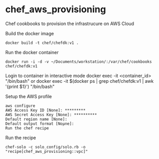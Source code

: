 # chef_aws_provisioning

Chef cookbooks to provision the infrastrucure on AWS Cloud

Build the docker image

    docker build -t chef/chefdk:v1 .

Run the docker container

    docker run -i -d -v ~/Documents/workstation/:/var/chef/cookbooks chef/chefdk:v1

Login to container in interactive mode
    docker exec -it <container_id> "/bin/bash"
                or
    docker exec -it $(docker ps | grep chef/chefdk:v1 | awk '{print $1}') "/bin/bash"

Setup the AWS profile

    aws configure
    AWS Access Key ID [None]: *********
    AWS Secret Access Key [None]: **********
    Default region name [None]:
    Default output format [Noµne]:
    Run the chef recipe

Run the recipe

    chef-solo -c solo_config/solo.rb -o "recipe[chef_aws_provisioning::vpc]"
